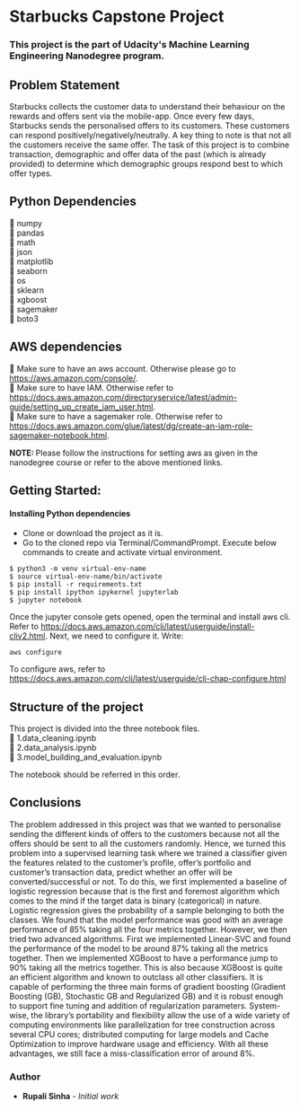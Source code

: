 # Starbucks Capstone Project
### This project is the part of Udacity's Machine Learning Engineering Nanodegree program.

## Problem Statement
Starbucks collects the customer data to understand their behaviour on the rewards and offers sent via the mobile-app. Once every few days, Starbucks sends the personalised offers to its customers. These customers can respond positively/negatively/neutrally. A key thing to note is that not all the customers receive the same offer. The task of this project is to combine transaction, demographic and offer data of the past (which is already provided) to determine which demographic groups respond best to which offer types. 


## Python Dependencies
:pushpin: numpy <br>
:pushpin: pandas <br>
:pushpin: math <br>
:pushpin: json <br>
:pushpin: matplotlib <br>
:pushpin: seaborn <br>
:pushpin: os <br>
:pushpin: sklearn <br>
:pushpin: xgboost <br>
:pushpin: sagemaker <br>
:pushpin: boto3 <br>

## AWS dependencies
:door: Make sure to have an aws account. Otherwise please go to https://aws.amazon.com/console/. <br>
:door: Make sure to have IAM. Otherwise refer to https://docs.aws.amazon.com/directoryservice/latest/admin-guide/setting_up_create_iam_user.html. <br>
:door: Make sure to have a sagemaker role. Otherwise refer to https://docs.aws.amazon.com/glue/latest/dg/create-an-iam-role-sagemaker-notebook.html. <br>

<b>NOTE: </b>Please follow the instructions for setting aws as given in the nanodegree course or refer to the above mentioned links.

 
## Getting Started:
#### Installing Python dependencies
- Clone or download the project as it is.
- Go to the cloned repo via Terminal/CommandPrompt. Execute below commands to create and activate virtual environment.
```
$ python3 -m venv virtual-env-name
$ source virtual-env-name/bin/activate
$ pip install -r requirements.txt
$ pip install ipython ipykernel jupyterlab
$ jupyter notebook
```

Once the jupyter console gets opened, open the terminal and install aws cli. Refer to https://docs.aws.amazon.com/cli/latest/userguide/install-cliv2.html.
Next, we need to configure it. Write:
```
aws configure
```
To configure aws, refer to https://docs.aws.amazon.com/cli/latest/userguide/cli-chap-configure.html

## Structure of the project
This project is divided into the three notebook files. <br>
:notebook: 1.data_cleaning.ipynb <br>
:notebook: 2.data_analysis.ipynb <br>
:notebook: 3.model_building_and_evaluation.ipynb <br>

The notebook should be referred in this order.

## Conclusions
The problem addressed in this project was that we wanted to personalise sending the different kinds of offers to the customers because not all the offers should be sent to all the customers randomly. Hence, we turned this problem into a supervised learning task where we trained a classifier given the features related to the customer’s profile, offer’s portfolio and customer’s transaction data, predict whether an offer will be converted/successful or not. To do this, we first implemented a baseline of logistic regression because that is the first and foremost algorithm which comes to the mind if the target data is binary (categorical) in nature. Logistic regression gives the probability of a sample belonging to both the classes. We found that the model performance was good with an average performance of 85% taking all the four metrics together. However, we then tried two advanced algorithms. First we implemented Linear-SVC and found the performance of the model to be around 87% taking all the metrics together. Then we implemented XGBoost to have a performance jump to 90% taking all the metrics together. This is also because XGBoost is quite an efficient algorithm and known to outclass all other classifiers. It is capable of performing the three main forms of gradient boosting (Gradient Boosting (GB), Stochastic GB and Regularized GB) and it is robust enough to support fine tuning and addition of regularization parameters. System-wise, the library’s portability and flexibility allow the use of a wide variety of computing environments like parallelization for tree construction across several CPU cores; distributed computing for large models and Cache Optimization to improve hardware usage and efficiency. With all these advantages, we still face a miss-classification error of around 8%.


### Author
* **Rupali Sinha** - *Initial work*
